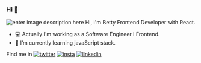 ### Hi  👋
![enter image description here](https://i.ibb.co/ZW5cBG9/BANNER2.png)
Hi, I'm Betty Frontend Developer with React.

- 💻️ Actually I'm working as a Software Engineer I Frontend.
- 🌱 I’m currently learning javaScript stack.


Find me in [![twitter](https://i.ibb.co/vHq1Fn0/twitter.png)](https://twitter.com/bettyrjce)   [![insta](https://i.ibb.co/kmrKvR0/instagram-sketched.png)](https://www.instagram.com/bettyrjce/?hl=es-la) [![linkedin](https://i.ibb.co/swVDkb3/linkedin.png) ](https://www.linkedin.com/in/betty-jimenez-159042123/)
